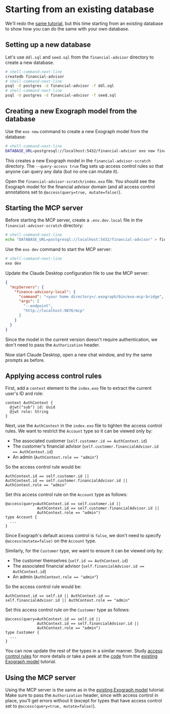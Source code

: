 
# Starting from an existing database

We'll redo the [same tutorial](/mcp-tutorial), but this time starting from an existing database to show how you can do the same with your own database.

## Setting up a new database

Let's use `ddl.sql` and `seed.sql` from the `financial-advisor` directory to create a new database.

```sh
# shell-command-next-line
createdb financial-advisor
# shell-command-next-line
psql -U postgres -d financial-advisor -f ddl.sql
# shell-command-next-line
psql -U postgres -d financial-advisor -f seed.sql
```

## Creating a new Exograph model from the database

Use the `exo new` command to create a new Exograph model from the database:

```sh
# shell-command-next-line
DATABASE_URL=postgresql://localhost:5432/financial-advisor exo new financial-advisor-scratch --query-access true
```

This creates a new Exograph model in the `financial-advisor-scratch` directory. The `--query-access true` flag sets up access control rules so that anyone can query any data (but no one can mutate it).

Open the `financial-advisor-scratch/index.exo` file. You should see the Exograph model for the financial advisor domain (and all access control annotations set to `@access(query=true, mutate=false)`).

## Starting the MCP server

Before starting the MCP server, create a `.env.dev.local` file in the `financial-advisor-scratch` directory:

```sh
# shell-command-next-line
echo "DATABASE_URL=postgresql://localhost:5432/financial-advisor" > financial-advisor-scratch/.env.dev.local
```

Use the `exo dev` command to start the MCP server:

```sh
# shell-command-next-line
exo dev
```

Update the Claude Desktop configuration file to use the MCP server:

```json
{
  "mcpServers": {
    "finance-advisory-local": {
      "command": "<your home directory>/.exograph/bin/exo-mcp-bridge",
      "args": [
        "--endpoint",
        "http://localhost:9876/mcp"
      ]
    }
  }
}
```

Since the model in the current version doesn't require authentication, we don't need to pass the `Authorization` header.

Now start Claude Desktop, open a new chat window, and try the same prompts as before.

## Applying access control rules

First, add a `context` element to the `index.exo` file to extract the current user's ID and role:

```exo
context AuthContext {
  @jwt("sub") id: Uuid
  @jwt role: String
}
```

Next, use the `AuthContext` in the `index.exo` file to tighten the access control rules. We want to restrict the `Account` type so it can be viewed only by:
- The associated customer (`self.customer.id == AuthContext.id`)
- The customer's financial advisor (`self.customer.financialAdvisor.id == AuthContext.id`)
- An admin (`AuthContext.role == "admin"`) 

So the access control rule would be:
```exo
AuthContext.id == self.customer.id || 
AuthContext.id == self.customer.financialAdvisor.id ||
AuthContext.role == "admin"
```

Set this access control rule on the `Account` type as follows:

```exo
@access(query=AuthContext.id == self.customer.id || 
              AuthContext.id == self.customer.financialAdvisor.id ||
              AuthContext.role == "admin")
type Account {
  ...
}
```

Since Exograph's default access control is `false`, we don't need to specify `@access(mutate=false)` on the `Account` type.

Similarly, for the `Customer` type, we want to ensure it can be viewed only by:
- The customer themselves (`self.id == AuthContext.id`)
- The associated financial advisor (`self.financialAdvisor.id == AuthContext.id`)
- An admin (`AuthContext.role == "admin"`) 

So the access control rule would be:
```exo
AuthContext.id == self.id || AuthContext.id == self.financialAdvisor.id || AuthContext.role == "admin"
```

Set this access control rule on the `Customer` type as follows:

```exo
@access(query=AuthContext.id == self.id || 
              AuthContext.id == self.financialAdvisor.id || 
              AuthContext.role == "admin")
type Customer {
  ...
}
```

You can now update the rest of the types in a similar manner. Study [access control rules](/postgres/access-control.md) for more details or take a peek at the [code](https://github.com/exograph/exograph-examples/blob/main/financial-advisor/index.exo) from the [existing Exograph model](existing.md) tutorial.

## Using the MCP server

Using the MCP server is the same as in the [existing Exograph model](existing.md) tutorial. Make sure to pass the `Authorization` header, since with access control in place, you'll get errors without it (except for types that have access control set to `@access(query=true, mutate=false)`).
